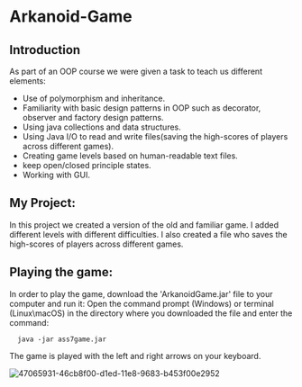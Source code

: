 # Arkanoid-Game

 ## Introduction
   As part of an OOP course we were given a task to teach us different elements:
* Use of polymorphism and inheritance.
* Familiarity with basic design patterns in OOP such as decorator, observer and factory design patterns.
* Using java collections and data structures.
* Using Java I/O to read and write files(saving the high-scores of players across different games).
* Creating game levels based on human-readable text files.
* keep open/closed principle states.
* Working with GUI.

## My Project:
   In this project we created a version of the old and familiar game.
   I added different levels with different difficulties.
   I also created a file who saves the high-scores of players across different games.
   
## Playing the game:
   In order to play the game, download the 'ArkanoidGame.jar' file to your computer and run it:
   Open the command prompt (Windows) or terminal (Linux\macOS) in the directory where you downloaded the file and enter the command:
   
      java -jar ass7game.jar
   
   The game is played with the left and right arrows on your keyboard.
   
   ![47065931-46cb8f00-d1ed-11e8-9683-b453f00e2952](https://user-images.githubusercontent.com/59448091/75333439-d166d880-588e-11ea-8b6f-b27ae7df677e.jpg)
    
    
